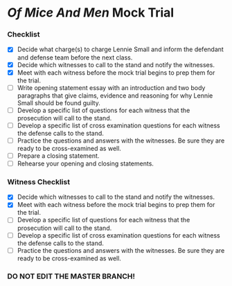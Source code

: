 # _Of Mice And Men_ Mock Trial 
### Checklist
- [x] Decide what charge(s) to charge Lennie Small and inform the defendant and defense team before the next class. 
- [X] Decide which witnesses to call to the stand and notify the witnesses.
- [X] Meet with each witness before the mock trial begins to prep them for the trial. 
- [ ] Write opening statement essay with an introduction and two body paragraphs that give claims, evidence and reasoning for why Lennie Small should be found guilty.
- [ ] Develop a specific list of questions for each witness that the prosecution will call to the stand.
- [ ] Develop a specific list of cross examination questions for each witness the defense calls to the stand.
- [ ] Practice the questions and answers with the witnesses. Be sure they are ready to be cross-examined as well.
- [ ] Prepare a closing statement.
- [ ] Rehearse your opening and closing statements.
### Witness Checklist
- [X] Decide which witnesses to call to the stand and notify the witnesses.
- [X] Meet with each witness before the mock trial begins to prep them for the trial. 
- [ ] Develop a specific list of questions for each witness that the prosecution will call to the stand.
- [ ] Develop a specific list of cross examination questions for each witness the defense calls to the stand.
- [ ] Practice the questions and answers with the witnesses. Be sure they are ready to be cross-examined as well.

### DO NOT EDIT THE MASTER BRANCH!
